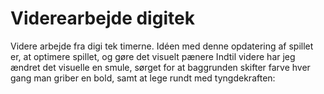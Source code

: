 # Viderearbejde digitek
 Videre arbejde fra digi tek timerne. 
 Idéen med denne opdatering af spillet er, at optimere spillet, og gøre det visuelt pænere
 Indtil videre har jeg ændret det visuelle en smule, sørget for at baggrunden skifter farve hver gang man griber en bold, samt at lege rundt med tyngdekraften:
